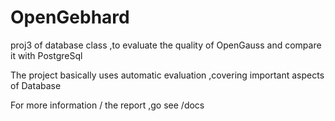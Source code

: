 # OpenGebhard
proj3 of database class ,to evaluate the quality of OpenGauss and compare it with PostgreSql

The project basically uses automatic evaluation ,covering important aspects of Database

For more information / the report ,go see /docs 